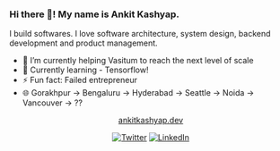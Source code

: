### Hi there 👋! My name is Ankit Kashyap. 

I build softwares. I love software architecture, system design, backend development and product management.
- 🔭 I’m currently helping Vasitum to reach the next level of scale 
- 🌱 Currently learning - Tensorflow!
- ⚡ Fun fact: Failed entrepreneur
- 🌐 Gorakhpur -> Bengaluru -> Hyderabad -> Seattle -> Noida -> Vancouver -> ??


<p align="center">
	<a href="https://ankitkashyap.dev">ankitkashyap.dev</a>
</p>
<p align="center">
	<a href="https://twitter.com/ankitwww"><img src="https://img.shields.io/twitter/follow/ankitwww?label=Twitter&style=social" alt="Twitter"></a>
	<a href="https://www.linkedin.com/in/tekpill"><img src="https://img.shields.io/badge/LinkedIn--_.svg?style=social&logo=linkedin" alt="LinkedIn"></a>
</p>

